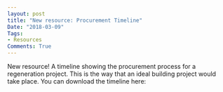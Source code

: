 ```yaml
---
layout: post
title: "New resource: Procurement Timeline"
Date: "2018-03-09"
Tags: 
- Resources
Comments: True
---
```


New resource! A timeline showing the procurement process for a regeneration project. This is the way that an ideal building project would take place. You can download the timeline here: 
